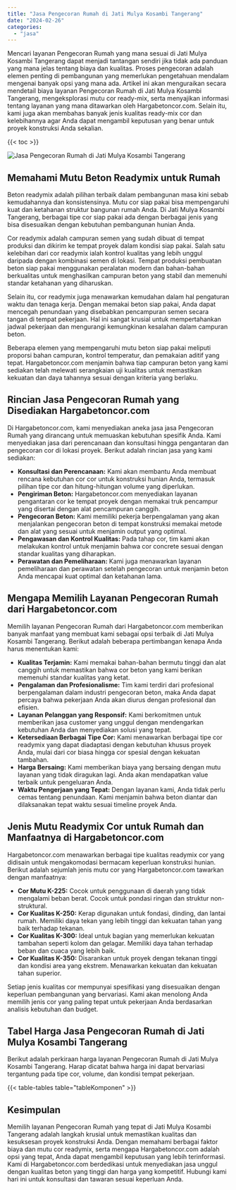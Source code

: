 ```yaml
---
title: "Jasa Pengecoran Rumah di Jati Mulya Kosambi Tangerang"
date: "2024-02-26"
categories: 
  - "jasa"
---
```



Mencari layanan Pengecoran Rumah yang mana sesuai di Jati Mulya Kosambi Tangerang dapat menjadi tantangan sendiri jika tidak ada panduan yang mana jelas tentang biaya dan kualitas. Proses pengecoran adalah elemen penting di pembangunan yang memerlukan pengetahuan mendalam mengenai banyak opsi yang mana ada. Artikel ini akan menguraikan secara mendetail biaya layanan Pengecoran Rumah di Jati Mulya Kosambi Tangerang, mengeksplorasi mutu cor ready-mix, serta menyajikan informasi tentang layanan yang mana ditawarkan oleh Hargabetoncor.com. Selain itu, kami juga akan membahas banyak jenis kualitas ready-mix cor dan kelebihannya agar Anda dapat mengambil keputusan yang benar untuk proyek konstruksi Anda sekalian.

{{< toc >}}

![Jasa Pengecoran Rumah di Jati Mulya Kosambi Tangerang](https://hargareadymixid.github.io/hbc/readymix-hbc%20(37).png)

## Memahami Mutu Beton Readymix untuk Rumah

Beton readymix adalah pilihan terbaik dalam pembangunan masa kini sebab kemudahannya dan konsistensinya. Mutu cor siap pakai bisa mempengaruhi kuat dan ketahanan struktur bangunan rumah Anda. Di Jati Mulya Kosambi Tangerang, berbagai tipe cor siap pakai ada dengan berbagai jenis yang bisa disesuaikan dengan kebutuhan pembangunan hunian Anda.

Cor readymix adalah campuran semen yang sudah dibuat di tempat produksi dan dikirim ke tempat proyek dalam kondisi siap pakai. Salah satu kelebihan dari cor readymix ialah kontrol kualitas yang lebih unggul daripada dengan kombinasi semen di lokasi. Tempat produksi pembuatan beton siap pakai menggunakan peralatan modern dan bahan-bahan berkualitas untuk menghasilkan campuran beton yang stabil dan memenuhi standar ketahanan yang diharuskan.

Selain itu, cor readymix juga menawarkan kemudahan dalam hal pengaturan waktu dan tenaga kerja. Dengan memakai beton siap pakai, Anda dapat mencegah penundaan yang disebabkan pencampuran semen secara tangan di tempat pekerjaan. Hal ini sangat krusial untuk mempertahankan jadwal pekerjaan dan mengurangi kemungkinan kesalahan dalam campuran beton.

Beberapa elemen yang mempengaruhi mutu beton siap pakai meliputi proporsi bahan campuran, kontrol temperatur, dan pemakaian aditif yang tepat. Hargabetoncor.com menjamin bahwa tiap campuran beton yang kami sediakan telah melewati serangkaian uji kualitas untuk memastikan kekuatan dan daya tahannya sesuai dengan kriteria yang berlaku.

## Rincian Jasa Pengecoran Rumah yang Disediakan Hargabetoncor.com

Di Hargabetoncor.com, kami menyediakan aneka jasa jasa Pengecoran Rumah yang dirancang untuk memuaskan kebutuhan spesifik Anda. Kami menyediakan jasa dari perencanaan dan konsultasi hingga pengantaran dan pengecoran cor di lokasi proyek. Berikut adalah rincian jasa yang kami sediakan:

- **Konsultasi dan Perencanaan:** Kami akan membantu Anda membuat rencana kebutuhan cor cor untuk konstruksi hunian Anda, termasuk pilihan tipe cor dan hitung-hitungan volume yang diperlukan.
- **Pengiriman Beton:** Hargabetoncor.com menyediakan layanan pengantaran cor ke tempat proyek dengan memakai truk pencampur yang disertai dengan alat pencampuran canggih.
- **Pengecoran Beton:** Kami memiliki pekerja berpengalaman yang akan menjalankan pengecoran beton di tempat konstruksi memakai metode dan alat yang sesuai untuk menjamin output yang optimal.
- **Pengawasan dan Kontrol Kualitas:** Pada tahap cor, tim kami akan melakukan kontrol untuk menjamin bahwa cor concrete sesuai dengan standar kualitas yang diharapkan.
- **Perawatan dan Pemeliharaan:** Kami juga menawarkan layanan pemeliharaan dan perawatan setelah pengecoran untuk menjamin beton Anda mencapai kuat optimal dan ketahanan lama.

## Mengapa Memilih Layanan Pengecoran Rumah dari Hargabetoncor.com

Memilih layanan Pengecoran Rumah dari Hargabetoncor.com memberikan banyak manfaat yang membuat kami sebagai opsi terbaik di Jati Mulya Kosambi Tangerang. Berikut adalah beberapa pertimbangan kenapa Anda harus menentukan kami:

- **Kualitas Terjamin:** Kami memakai bahan-bahan bermutu tinggi dan alat canggih untuk memastikan bahwa cor beton yang kami berikan memenuhi standar kualitas yang ketat.
- **Pengalaman dan Profesionalisme:** Tim kami terdiri dari profesional berpengalaman dalam industri pengecoran beton, maka Anda dapat percaya bahwa pekerjaan Anda akan diurus dengan profesional dan efisien.
- **Layanan Pelanggan yang Responsif:** Kami berkomitmen untuk memberikan jasa customer yang unggul dengan mendengarkan kebutuhan Anda dan menyediakan solusi yang tepat.
- **Ketersediaan Berbagai Tipe Cor:** Kami menawarkan berbagai tipe cor readymix yang dapat diadaptasi dengan kebutuhan khusus proyek Anda, mulai dari cor biasa hingga cor spesial dengan kekuatan tambahan.
- **Harga Bersaing:** Kami memberikan biaya yang bersaing dengan mutu layanan yang tidak diragukan lagi. Anda akan mendapatkan value terbaik untuk pengeluaran Anda.
- **Waktu Pengerjaan yang Tepat:** Dengan layanan kami, Anda tidak perlu cemas tentang penundaan. Kami menjamin bahwa beton diantar dan dilaksanakan tepat waktu sesuai timeline proyek Anda.

## Jenis Mutu Readymix Cor untuk Rumah dan Manfaatnya di Hargabetoncor.com

Hargabetoncor.com menawarkan berbagai tipe kualitas readymix cor yang didisain untuk mengakomodasi bermacam keperluan konstruksi hunian. Berikut adalah sejumlah jenis mutu cor yang Hargabetoncor.com tawarkan dengan manfaatnya:

- **Cor Mutu K-225:** Cocok untuk penggunaan di daerah yang tidak mengalami beban berat. Cocok untuk pondasi ringan dan struktur non-struktural.
- **Cor Kualitas K-250:** Kerap digunakan untuk fondasi, dinding, dan lantai rumah. Memiliki daya tekan yang lebih tinggi dan kekuatan tahan yang baik terhadap tekanan.
- **Cor Kualitas K-300:** Ideal untuk bagian yang memerlukan kekuatan tambahan seperti kolom dan gelagar. Memiliki daya tahan terhadap beban dan cuaca yang lebih baik.
- **Cor Kualitas K-350:** Disarankan untuk proyek dengan tekanan tinggi dan kondisi area yang ekstrem. Menawarkan kekuatan dan kekuatan tahan superior.

Setiap jenis kualitas cor mempunyai spesifikasi yang disesuaikan dengan keperluan pembangunan yang bervariasi. Kami akan menolong Anda memilih jenis cor yang paling tepat untuk pekerjaan Anda berdasarkan analisis kebutuhan dan budget.

## Tabel Harga Jasa Pengecoran Rumah di Jati Mulya Kosambi Tangerang

Berikut adalah perkiraan harga layanan Pengecoran Rumah di Jati Mulya Kosambi Tangerang. Harap dicatat bahwa harga ini dapat bervariasi tergantung pada tipe cor, volume, dan kondisi tempat pekerjaan.

{{< table-tables table="tableKomponen" >}}

## Kesimpulan

Memilih layanan Pengecoran Rumah yang tepat di Jati Mulya Kosambi Tangerang adalah langkah krusial untuk memastikan kualitas dan kesuksesan proyek konstruksi Anda. Dengan memahami berbagai faktor biaya dan mutu cor readymix, serta mengapa Hargabetoncor.com adalah opsi yang tepat, Anda dapat mengambil keputusan yang lebih terinformasi. Kami di Hargabetoncor.com berdedikasi untuk menyediakan jasa unggul dengan kualitas beton yang tinggi dan harga yang kompetitif. Hubungi kami hari ini untuk konsultasi dan tawaran sesuai keperluan Anda.
